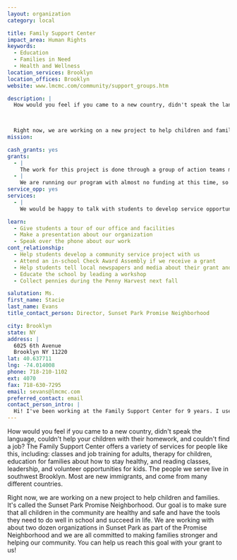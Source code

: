 ```yaml
---
layout: organization
category: local

title: Family Support Center
impact_area: Human Rights
keywords: 
  - Education
  - Families in Need
  - Health and Wellness
location_services: Brooklyn
location_offices: Brooklyn
website: www.lmcmc.com/community/support_groups.htm

description: |
  How would you feel if you came to a new country, didn't speak the language, couldn't help your children with their homework, and couldn't find a job? The Family Support Center offers a variety of services for people like this, including: classes and job training for adults, therapy for children, education for families about how to stay healthy, and reading classes, leadership, and volunteer opportunities for kids. The people we serve live in southwest Brooklyn.  Most are new immigrants, and come from many different countries.

  

  Right now, we are working on a new project to help children and families.  It's called the Sunset Park Promise Neighborhood.  Our goal is to make sure that all children in the community are healthy and safe and have the tools they need to do well in school and succeed in life.  We are working with about two dozen organizations in Sunset Park as part of the Promise Neighborhood and we are all committed to making families stronger and helping our community.  You can help us reach this goal with your grant to us!
mission: 

cash_grants: yes
grants: 
  - |
    The work for this project is done through a group of action teams made up of staff from local organizations and residents from the neighborhood.  We are committed to having active community participation in the work of the project.  Many of our community members do not have strong English skills, so we hire interpreters for each meeting.  Interpreters cost $60 for a 2-hour meeting and $75 for a 2.5-hour meeting.  A grant of $450 would enable us to have interpretation for 5 of our 2-hour meetings and 2 of our 2.5-hour meetings, ensuring full and equitable participation for community members.
  - |
    We are running our program with almost no funding at this time, so even very small things are quite valuable to us.  For example, we often need basic office supplies such as copier paper and markers and chart paper for our meetings.  A grant of $250 would purchase supplies for 3 months, enabling us to keep the projet work moving ahead as we apply for full project funding.
service_opp: yes
services: 
  - |
    We would be happy to talk with students to develop service opportunities with the Promise Neighborhood.

learn: 
  - Give students a tour of our office and facilities
  - Make a presentation about our organization
  - Speak over the phone about our work
cont_relationship: 
  - Help students develop a community service project with us
  - Attend an in-school Check Award Assembly if we receive a grant
  - Help students tell local newspapers and media about their grant and/or project with us
  - Educate the school by leading a workshop
  - Collect pennies during the Penny Harvest next fall

salutation: Ms.
first_name: Stacie
last_name: Evans
title_contact_person: Director, Sunset Park Promise Neighborhood

city: Brooklyn
state: NY
address: |
  6025 6th Avenue  
  Brooklyn NY 11220
lat: 40.637711
lng: -74.014008
phone: 718-210-1102
ext: 4070
fax: 718-630-7295
email: sevans@lmcmc.com
preferred_contact: email
contact_person_intro: |
  Hi! I've been working at the Family Support Center for 9 years. I used to run our adult education and training program where I worked with adults who were learning English, studying for the GED, or getting job training.  Now I am the director of the Sunset Park Promise Neighborhood, a new project that focuses on strengthening families, supporting children and building a healthier community.
---
```

How would you feel if you came to a new country, didn't speak the language, couldn't help your children with their homework, and couldn't find a job? The Family Support Center offers a variety of services for people like this, including: classes and job training for adults, therapy for children, education for families about how to stay healthy, and reading classes, leadership, and volunteer opportunities for kids. The people we serve live in southwest Brooklyn.  Most are new immigrants, and come from many different countries.



Right now, we are working on a new project to help children and families.  It's called the Sunset Park Promise Neighborhood.  Our goal is to make sure that all children in the community are healthy and safe and have the tools they need to do well in school and succeed in life.  We are working with about two dozen organizations in Sunset Park as part of the Promise Neighborhood and we are all committed to making families stronger and helping our community.  You can help us reach this goal with your grant to us!